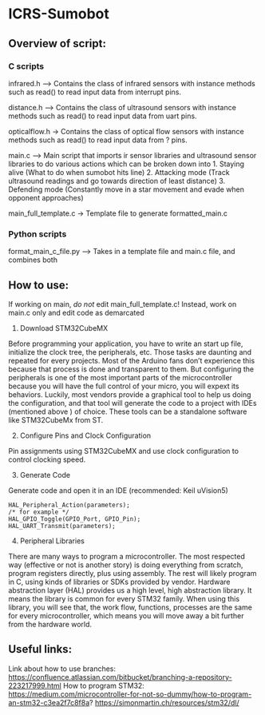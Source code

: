 # ICRS-Sumobot

## Overview of script:

### C scripts
infrared.h --> Contains the class of infrared sensors with instance methods such as read() to read input data from interrupt pins.

distance.h --> Contains the class of ultrasound sensors with instance methods such as read() to read input data from uart pins.

opticalflow.h -> Contains the class of optical flow sensors with instance methods such as read() to read input data from ? pins.

main.c --> Main script that imports ir sensor libraries and ultrasound sensor libraries to do various actions which can be broken down into
            1. Staying alive (What to do when sumobot hits line)
            2. Attacking mode (Track ultrasound readings and go towards direction of least distance)
            3. Defending mode (Constantly move in a star movement and evade when opponent approaches)

main_full_template.c -> Template file to generate formatted_main.c 

### Python scripts
format_main_c_file.py --> Takes in a template file and main.c file, and combines both

## How to use:
If working on main, *do not* edit main_full_template.c! Instead, work on main.c only and edit code as demarcated

1. Download STM32CubeMX

Before programming your application, you have to write an start up file, initialize the clock tree, the peripherals, etc. Those tasks are daunting and repeated for every projects. Most of the Arduino fans don’t experience this because that process is done and transparent to them. But configuring the peripherals is one of the most important parts of the microcontroller because you will have the full control of your micro, you will expext its behaviors. Luckily, most vendors provide a graphical tool to help us doing the configuration, and that tool will generate the code to a project with IDEs (mentioned above ) of choice. These tools can be a standalone software like STM32CubeMx from ST.

2. Configure Pins and Clock Configuration

Pin assignments using STM32CubeMX and use clock configuration to control clocking speed.

3. Generate Code

Generate code and open it in an IDE (recommended: Keil uVision5)
```
HAL_Peripheral_Action(parameters);
/* for example */
HAL_GPIO_Toggle(GPIO_Port, GPIO_Pin); 
HAL_UART_Transmit(parameters);
```
4. Peripheral Libraries

There are many ways to program a microcontroller. The most respected way (effective or not is another story) is doing everything from scratch, program registers directly, plus using assembly. The rest will likely program in C, using kinds of libraries or SDKs provided by vendor.
Hardware abstraction layer (HAL) provides us a high level, high abstraction library. It means the library is common for every STM32 family. When using this library, you will see that, the work flow, functions, processes are the same for every microcontroller, which means you will move away a bit further from the hardware world.

## Useful links:
Link about how to use branches: https://confluence.atlassian.com/bitbucket/branching-a-repository-223217999.html
How to program STM32: https://medium.com/microcontroller-for-not-so-dummy/how-to-program-an-stm32-c3ea2f7c8f8a?
https://simonmartin.ch/resources/stm32/dl/
